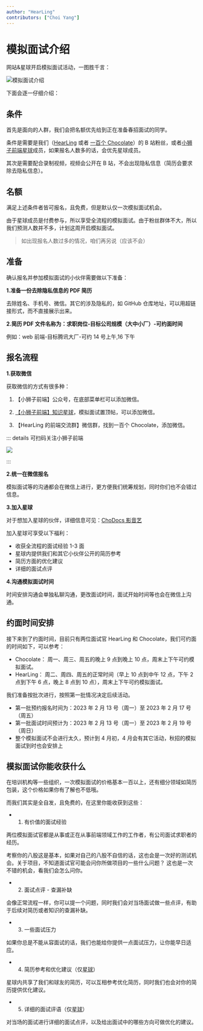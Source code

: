 ```yaml
---
author: "HearLing"
contributors: ["Choi Yang"]
---
```


# 模拟面试介绍

网站&星球开启模拟面试活动，一图胜千言：

![模拟面试介绍](https://chodocs-1301295644.cos.accelerate.myqcloud.com/img/202304161906655.png?imageMogr2/format/webp)

下面会逐一仔细介绍：

## 条件

首先是面向的人群，我们会把名额优先给到正在准备春招面试的同学。

条件是需要是我们（[HearLing](https://space.bilibili.com/201738571?spm_id_from=333.337.0.0) 或者 [一百个 Chocolate](https://space.bilibili.com/351534170?spm_id_from=333.337.0.0)）的 B 站粉丝，或者[小狮子前端星球](https://mobius.cool/zsxq.html)成员，如果报名人数多的话，会优先星球成员。

其次是需要配合录制视频，视频会公开在 B 站，不会出现隐私信息（简历会要求除去隐私信息）。

## 名额

满足上述条件者皆可报名，且免费，但是默认仅一次模拟面试机会。

由于星球成员是付费参与，所以享受全流程的模拟面试。由于粉丝群体不大，所以我们预测人数并不多，计划这周开启模拟面试。

> 如出现报名人数过多的情况，咱们再另说（应该不会）

## 准备

确认报名并参加模拟面试的小伙伴需要做以下准备：

**1.准备一份去除隐私信息的 PDF 简历**

去除姓名、手机号、微信。其它的涉及隐私的，如 GitHub 仓库地址，可以用超链接形式，而不直接展示出来。

**2.简历 PDF 文件名称为：求职岗位-目标公司规模（大中小厂）-可约面时间**

例如：web 前端-目标腾讯大厂-可约 14 号上午,16 下午

## 报名流程

**1.获取微信**

获取微信的方式有很多种：

1. 【小狮子前端】公众号，在底部菜单栏可以添加微信。

2. [【小狮子前端】知识星球](https://mobius.cool/zsxq.html)，模拟面试置顶帖，可以添加微信。

3. 【HearLing 的前端交流群】微信群，找到一百个 Chocolate，添加微信。

::: details 可扫码关注小狮子前端

![](/img/wx.jpeg)

:::

**2.统一在微信报名**

模拟面试等的沟通都会在微信上进行，更方便我们统筹规划，同时你们也不会错过信息。

**3.加入星球**

对于想加入星球的伙伴，详细信息可见：[ChoDocs 影音艺](/zsxq)

加入星球可享受以下福利：

- 收获全流程的面试经验 1-3 面
- 星球内提供我们和其它小伙伴公开的简历参考
- 简历方面的优化建议
- 详细的面试点评

**4.沟通模拟面试时间**

时间安排沟通会单独私聊沟通，更改面试时间，面试开始时间等也会在微信上沟通。

## 约面时间安排

接下来到了约面时间，目前只有两位面试官 HearLing 和 Chocolate，我们可约面的时间如下，可以参考：

- Chocolate： 周一、周三、周五的晚上 9 点到晚上 10 点，周末上下午可约模拟面试。
- HearLing： 周二、周四、周五的正常时间（早上 10 点到中午 12 点，下午 2 点到下午 6 点，晚上 8 点到 10 点），周末上下午可约模拟面试。

我们准备按批次进行，按照第一批情况决定后续活动。

- 第一批预约报名时间为：2023 年 2 月 13 号（周一）至 2023 年 2 月 17 号（周五）
- 第一批面试时间预计为：2023 年 2 月 13 号（周一）至 2023 年 2 月 19 号（周日）
- 整个模拟面试不会进行太久，预计到 4 月初，4 月会有其它活动，秋招的模拟面试到时也会安排上

## 模拟面试你能收获什么

在培训机构等一些组织，一次模拟面试的价格基本一百以上，还有细分领域如简历包装，这个价格如果你有了解也不低哦。

而我们其实是全自发，且免费的，在这里你能收获到这些：

- 1. 有价值的面试经验

两位模拟面试官都是从事或正在从事前端领域工作的工作者，有公司面试求职者的经历。

考察你的八股这是基本，如果对自己的八股不自信的话，这也会是一次好的测试机会。关于项目，不知道面试官可能会问你所做项目的一些什么问题？ 这也是一次不错的机会，看我们会怎么问你。

- 2. 面试点评 - 查漏补缺

会像正常流程一样，你可以提一个问题，同时我们会对当场面试做一些点评，有助于后续对简历或者知识的查漏补缺。

- 3. 一些面试压力

如果你总是不能从容面试的话，我们也能给你提供一点面试压力，让你能早日适应。

- 4. 简历参考和优化建议（仅[星球](/zsxq)）

星球内共享了我们和球友的简历，可以互相参考优化简历，同时我们也会对你的简历提供优化建议。

- 5. 详细的面试评语（仅[星球](/zsxq)）

对当场的面试进行详细的面试点评，以及给出面试中的哪些方向可做优化的建议。
